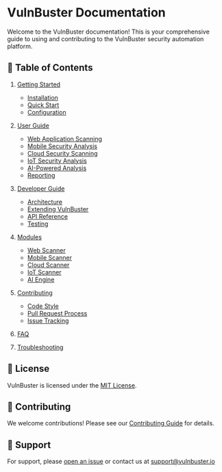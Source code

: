 # VulnBuster Documentation

Welcome to the VulnBuster documentation! This is your comprehensive guide to using and contributing to the VulnBuster security automation platform.

## 📖 Table of Contents

1. [Getting Started](./getting-started.md)
   - [Installation](./getting-started.md#installation)
   - [Quick Start](./getting-started.md#quick-start)
   - [Configuration](./getting-started.md#configuration)

2. [User Guide](./user-guide/)
   - [Web Application Scanning](./user-guide/web-scanning.md)
   - [Mobile Security Analysis](./user-guide/mobile-analysis.md)
   - [Cloud Security Scanning](./user-guide/cloud-scanning.md)
   - [IoT Security Analysis](./user-guide/iot-analysis.md)
   - [AI-Powered Analysis](./user-guide/ai-analysis.md)
   - [Reporting](./user-guide/reporting.md)

3. [Developer Guide](./developer-guide/)
   - [Architecture](./developer-guide/architecture.md)
   - [Extending VulnBuster](./developer-guide/extending.md)
   - [API Reference](./developer-guide/api-reference.md)
   - [Testing](./developer-guide/testing.md)

4. [Modules](./modules/)
   - [Web Scanner](./modules/web-scanner.md)
   - [Mobile Scanner](./modules/mobile-scanner.md)
   - [Cloud Scanner](./modules/cloud-scanner.md)
   - [IoT Scanner](./modules/iot-scanner.md)
   - [AI Engine](./modules/ai-engine.md)

5. [Contributing](./contributing.md)
   - [Code Style](./contributing.md#code-style)
   - [Pull Request Process](./contributing.md#pull-request-process)
   - [Issue Tracking](./contributing.md#issue-tracking)

6. [FAQ](./faq.md)
7. [Troubleshooting](./troubleshooting.md)

## 📜 License

VulnBuster is licensed under the [MIT License](../LICENSE).

## 🤝 Contributing

We welcome contributions! Please see our [Contributing Guide](../CONTRIBUTING.md) for details.

## 📧 Support

For support, please [open an issue](https://github.com/yourusername/VulnBuster/issues) or contact us at support@vulnbuster.io
